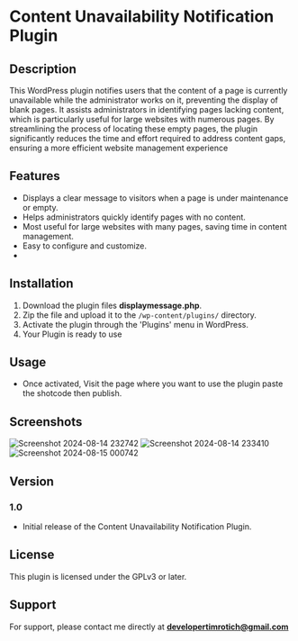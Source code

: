 # Content Unavailability Notification Plugin

## Description
This WordPress plugin notifies users that the content of a page is currently unavailable while the administrator works on it, preventing the display of blank pages.
 It assists administrators in identifying pages lacking content, which is particularly useful for large websites with numerous pages. By streamlining the process of locating these empty pages,
 the plugin significantly reduces the time and effort required to address content gaps, ensuring a more efficient website management experience


## Features

- Displays a clear message to visitors when a page is under maintenance or empty.
- Helps administrators quickly identify pages with no content.
- Most useful for large websites with many pages, saving time in content management.
- Easy to configure and customize.
- 
## Installation

1. Download the plugin files **displaymessage.php**.
2. Zip the file and upload it to the `/wp-content/plugins/` directory.
3. Activate the plugin through the 'Plugins' menu in WordPress.
4. Your Plugin is ready to use

## Usage

- Once activated, Visit the page where you want to use the plugin paste the shotcode then publish.

## Screenshots
![Screenshot 2024-08-14 232742](https://github.com/user-attachments/assets/dbd6879d-2911-4173-94f0-3099722fbaa4)
![Screenshot 2024-08-14 233410](https://github.com/user-attachments/assets/0e84ff14-7bc1-49fb-9106-cc31fb403a5a)
![Screenshot 2024-08-15 000742](https://github.com/user-attachments/assets/928800a5-39c3-4d5d-89ae-d75bb5f0a6aa)


## Version

### 1.0
- Initial release of the Content Unavailability Notification Plugin.

## License

This plugin is licensed under the GPLv3 or later.

## Support

For support, please contact me directly at **developertimrotich@gmail.com**
